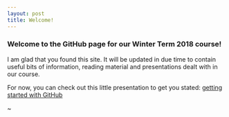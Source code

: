 ```yaml
---
layout: post
title: Welcome!
---
```


### Welcome to the GitHub page for our Winter Term 2018 course! ###

I am glad that you found this site. It will be updated in due time to contain
useful bits of information, reading material and presentations dealt with in our
course.

For now, you can check out this little presentation to get you stated:
[getting started with GitHub](intro.html)

~                                     
